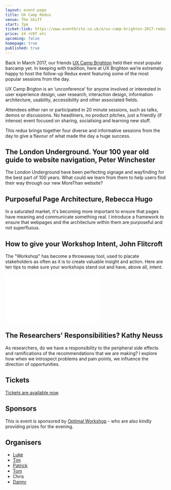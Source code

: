 ```yaml
---
layout: event-page
title: UX Camp Redux
venue: The Skiff
start: 7pm
ticket-link: https://www.eventbrite.co.uk/e/ux-camp-brighton-2017-redux-tickets-33938435775
price: £4 +VAT etc
upcoming: false
homepage: true
published: true
---
```


Back in March 2017, our friends [UX Camp Brighton](https://www.uxcampbrighton.org/) held their most popular barcamp yet. In keeping with tradition, here at UX Brighton we’re extremely happy to host the follow-up Redux event featuring some of the most popular sessions from the day.

UX Camp Brigton is an ‘unconference’ for anyone involved or interested in user experience design, user research, interaction design, information architecture, usability, accessibility and other associated fields.

Attendees either ran or participated in 20 minute sessions, such as talks, demos or discussions. No headliners, no product pitches, just a friendly (if intense) event focused on sharing, socialising and learning new stuff.

This redux brings together four diverse and informative sessions from the day to give a flavour of what made the day a huge success.

## The London Underground. Your 100 year old guide to website navigation, Peter Winchester

The London Underground have been perfecting signage and wayfinding for the best part of 100 years. What could we learn from them to help users find their way through our new MoreThan website?

## Purposeful Page Architecture, Rebecca Hugo

In a saturated market, it's becoming more important to ensure that pages have meaning and communicate something real. I introduce a framework to ensure that webpages and the architecture within them are purposeful and not superfluous.

## How to give your Workshop Intent, John Flitcroft

The "Workshop" has become a throwaway tool, used to placate stakeholders as often as it is to create valuable insight and action. Here are ten tips to make sure your workshops stand out and have, above all, intent.

<div class="responsive-height-limiter"><div class="embed-container vga"><iframe src="//www.slideshare.net/slideshow/embed_code/key/3NYyabTD8bl3V8" frameborder="0" scrolling="no" allowfullscreen></iframe></div></div>

## The Researchers' Responsibilities? Kathy Neuss

As researchers, do we have a responsibility to the peripheral side effects and ramifications of the recommendations that we are making? I explore how when we introspect problems and pain points, we influence the direction of opportunities.


## Tickets

<a href="https://www.eventbrite.co.uk/e/ux-camp-brighton-2017-redux-tickets-33938435775">Tickets are available now</a>.

## Sponsors

This is event is sponsored by <a href="https://www.optimalworkshop.com/">Optimal Workshop</a> - who are also kindly providing prizes for the evening.

## Organisers

- <a href="http://uxbrighton.org.uk/about/#luke">Luke</a>
- <a href="http://uxbrighton.org.uk/about/#tim">Tim</a>
- <a href="http://uxbrighton.org.uk/about/#patrick">Patrick</a>
- <a href="http://uxbrighton.org.uk/about/#tom">Tom</a>
- Chris
- <a href="http://uxbrighton.org.uk/about/#danny">Danny</a>
